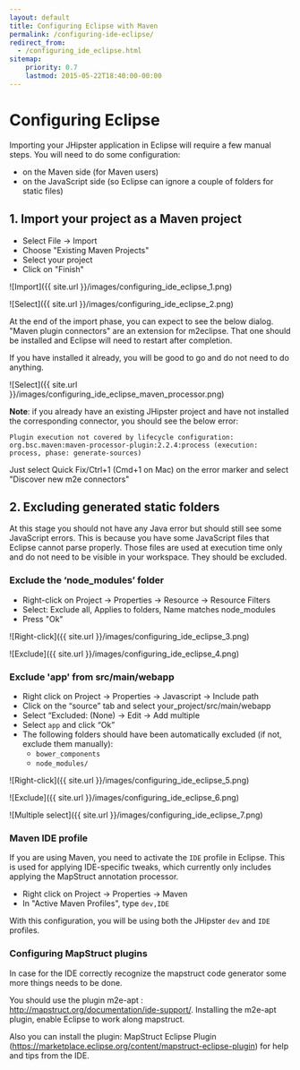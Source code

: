 ```yaml
---
layout: default
title: Configuring Eclipse with Maven
permalink: /configuring-ide-eclipse/
redirect_from:
  - /configuring_ide_eclipse.html
sitemap:
    priority: 0.7
    lastmod: 2015-05-22T18:40:00-00:00
---
```


# <i class="fa fa-keyboard-o"></i> Configuring Eclipse

Importing your JHipster application in Eclipse will require a few manual steps. You will need to do some configuration:

- on the Maven side (for Maven users)
- on the JavaScript side (so Eclipse can ignore a couple of folders for static files)

## 1. Import your project as a Maven project

- Select File -> Import
- Choose "Existing Maven Projects"
- Select your project
- Click on "Finish"

![Import]({{ site.url }}/images/configuring_ide_eclipse_1.png)

![Select]({{ site.url }}/images/configuring_ide_eclipse_2.png)


At the end of the import phase, you can expect to see the below dialog.  "Maven plugin connectors" are an extension for m2eclipse. That one should be installed and Eclipse will need to restart after completion.

If you have installed it already, you will be good to go and do not need to do anything.

![Select]({{ site.url }}/images/configuring_ide_eclipse_maven_processor.png)

__Note__: if you already have an existing JHipster project and have not installed the corresponding connector, you should see the below error:

`Plugin execution not covered by lifecycle configuration: org.bsc.maven:maven-processor-plugin:2.2.4:process (execution: process, phase: generate-sources)`

Just select Quick Fix/Ctrl+1 (Cmd+1 on Mac) on the error marker and select "Discover new m2e connectors"

## 2. Excluding generated static folders
At this stage you should not have any Java error but should still see some JavaScript errors. This is because you have some JavaScript files that Eclipse cannot parse properly. Those files are used at execution time only and do not need to be visible in your workspace. They should be excluded.


### Exclude the ‘node_modules’ folder

- Right-click on Project -> Properties -> Resource -> Resource Filters
- Select: Exclude all, Applies to folders, Name matches node_modules
- Press "Ok"

![Right-click]({{ site.url }}/images/configuring_ide_eclipse_3.png)

![Exclude]({{ site.url }}/images/configuring_ide_eclipse_4.png)


### Exclude 'app' from src/main/webapp

- Right click on Project -> Properties -> Javascript -> Include path
- Click on the “source” tab and select your_project/src/main/webapp
- Select “Excluded: (None) -> Edit -> Add multiple
- Select  `app` and click “Ok”
- The following folders should have been automatically excluded (if not, exclude them manually):
    - `bower_components`
    - `node_modules/`

![Right-click]({{ site.url }}/images/configuring_ide_eclipse_5.png)

![Exclude]({{ site.url }}/images/configuring_ide_eclipse_6.png)

![Multiple select]({{ site.url }}/images/configuring_ide_eclipse_7.png)

### Maven IDE profile

If you are using Maven, you need to activate the `IDE` profile in Eclipse. This is used for applying IDE-specific tweaks, which currently only includes applying the MapStruct annotation processor.

- Right click on Project -> Properties -> Maven
- In "Active Maven Profiles", type `dev,IDE`

With this configuration, you will be using both the JHipster `dev` and `IDE` profiles.

### Configuring MapStruct plugins

In case for the IDE correctly recognize the mapstruct code generator some more things needs to be done.

You should use the plugin m2e-apt : http://mapstruct.org/documentation/ide-support/. Installing the m2e-apt plugin, enable Eclipse to work along mapstruct.

Also you can install the plugin: MapStruct Eclipse Plugin (https://marketplace.eclipse.org/content/mapstruct-eclipse-plugin) for help and tips from the IDE. 
